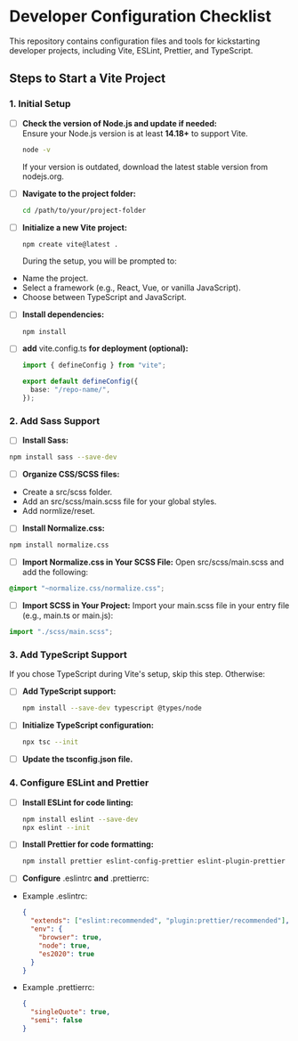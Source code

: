 # Developer Configuration Checklist

This repository contains configuration files and tools for kickstarting developer projects, including Vite, ESLint, Prettier, and TypeScript.

## Steps to Start a Vite Project

### 1. Initial Setup

- [ ] **Check the version of Node.js and update if needed:**  
       Ensure your Node.js version is at least **14.18+** to support Vite.

  ```bash
  node -v
  ```

  If your version is outdated, download the latest stable version from nodejs.org.

- [ ] **Navigate to the project folder:**

  ```bash
  cd /path/to/your/project-folder
  ```

- [ ] **Initialize a new Vite project:**
  ```bash
  npm create vite@latest .
  ```
  During the setup, you will be prompted to:

* Name the project.
* Select a framework (e.g., React, Vue, or vanilla JavaScript).
* Choose between TypeScript and JavaScript.

- [ ] **Install dependencies:**

  ```bash
  npm install
  ```

- [ ] **add** vite.config.ts **for deployment (optional):**

  ```typescript
  import { defineConfig } from "vite";

  export default defineConfig({
    base: "/repo-name/",
  });
  ```

### 2. Add Sass Support

- [ ] **Install Sass:**

```bash
npm install sass --save-dev
```

- [ ] **Organize CSS/SCSS files:**
- Create a src/scss folder.
- Add an src/scss/main.scss file for your global styles.
- Add normlize/reset.

- [ ] **Install Normalize.css:**

```bash
npm install normalize.css
```

- [ ] **Import Normalize.css in Your SCSS File:**
      Open src/scss/main.scss and add the following:

```scss
@import "~normalize.css/normalize.css";
```

-[ ] **Import SCSS in Your Project:**
Import your main.scss file in your entry file (e.g., main.ts or main.js):

```typescript
import "./scss/main.scss";
```

### 3. Add TypeScript Support

If you chose TypeScript during Vite's setup, skip this step. Otherwise:

- [ ] **Add TypeScript support:**

  ```bash
  npm install --save-dev typescript @types/node
  ```

- [ ] **Initialize TypeScript configuration:**

  ```bash
  npx tsc --init
  ```

- [ ] **Update the tsconfig.json file.**

### 4. Configure ESLint and Prettier

- [ ] **Install ESLint for code linting:**

  ```bash
  npm install eslint --save-dev
  npx eslint --init
  ```

- [ ] **Install Prettier for code formatting:**

  ```bash
  npm install prettier eslint-config-prettier eslint-plugin-prettier --save-dev
  ```

- [ ] **Configure** .eslintrc **and** .prettierrc:
- Example .eslintrc:
  ```json
  {
    "extends": ["eslint:recommended", "plugin:prettier/recommended"],
    "env": {
      "browser": true,
      "node": true,
      "es2020": true
    }
  }
  ```
- Example .prettierrc:
  ```json
  {
    "singleQuote": true,
    "semi": false
  }
  ```
